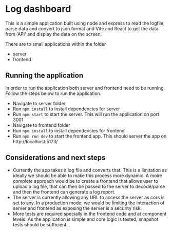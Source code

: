 # Log dashboard

This is a simple application built using node and express to read the logfile, parse data and convert to json format and Vite and React to get the data from 'API' and display the data on the screen.

There are to small applications within the folder

- server
- frontend

## Running the application

In order to run the application both server and frontend need to be running. Follow the steps below to run the application.

- Navigate to server folder
- Run ```npm install``` to install dependencies for server
- Run ```npm start``` to start the server. This will run the application on port 3001
- Navigate to frontend folder
- Run ```npm install``` to install dependencies for frontend
- Run ```npm run dev``` to start the frontend app. This should server the app on http://localhost:5173/

## Considerations and next steps

- Currently the app takes a log file and converts that. This is a limitation as ideally we should be able to make this process more dynamic. A moire complete approach would be to create a frontend that allows user to upload a log file, that can then be passed to the server to decode/parse and then the frontend can generate a log report.
- The server is currently allowing any URL to access the server as cors is set to any. In a production mode, we would be limiting the interaction of server and frontend as exposing the server is a security risk.
- More tests are required specially in the frontend code and at component levels. As the application is simple and core logic is tested, snapshot tests should be sufficient.
